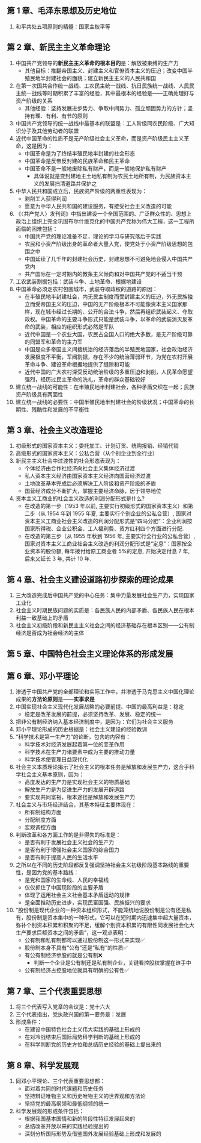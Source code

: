 ## 第 1 章、毛泽东思想及历史地位
1. 和平共处五项原则的精髓：国家主权平等

## 第 2 章、新民主主义革命理论
1. 中国共产党领导的**新民主主义革命的根本目的**是：解放被束缚的生产力
    - 其他目标：推翻帝国主义、封建主义和官僚资本主义的压迫；改变中国半殖民地半封建社会的面貌；建立新民主主义的人民共和国
2. 在第一次国共合作统一战线、工农民主统一战线、抗日民族统一战线、人民民主统一战线等时期积累了丰富的经验，其中最根本的经验是——正确处理好与资产阶级的关系
    - 其他经验：坚持发展进步势力、争取中间势力、孤立顽固势力的方针；坚持有理、有利、有节的原则
3. 中国共产党领导的统一战线中最基本的联盟是：工人阶级同农民阶级、广大知识分子及其他劳动者的联盟
4. 近代中国革命的性质不是无产阶级社会主义革命，而是资产阶级民主主义革命，这是因为：
    - 中国革命是为了终结半殖民地半封建的社会形态
    - 中国革命是反帝反封建的民族革命和民主革命
    - 中国革命不是一般地废除私有财产，而是一般地保护私有财产
        - 具体说就是变封建地主土地私有制为农民土地所有制，为民族资本主义的发展扫清道路并保护之
5. 中华人民共和国成立后，民族资产阶级的两重性表现为：
    - 剥削工人获得利润
    - 愿意为中华人民共和国的建设服务，有接受社会主义改造的可能
6. 《〈共产党人〉发刊词》中指出建设一个全国范围的、广泛群众性的、思想上政治上组织上完全巩固布尔什维克化的中国共产党称为伟大工程，这一工程所面临的困难包括：
    - 中国共产党的理论准备不足，理论的学习与研究落后于实践
    - 农民和小资产阶级出身的革命者大量入党，使党处于小资产阶级思想的包围之中
    - 中国延续了几千年的封建社会历史，封建思想不可避免地会侵入中国共产党内
    - 共产国际在一定时期内的教条主义倾向和对中国共产党的不适当干预
7. 工农武装割据包括：武装斗争、土地革命、根据地建设
8. 中国革命必须走农村包围城市，武装夺取政权的道路的原因：
    - 在半殖民地半封建社会，内无民主制度而受封建主义的压迫，外无民族独立而受帝国主义的压迫，中国的无产阶级根本不可能像资本主义国家那样，现在城市经过长期的、公开的合法斗争，然后再组织武装起义、夺取政权。中国革命的主要斗争形式只能是武装斗争，以革命的武装消灭反革命的武装，相应的组织形式必然是军队
    - 近代中国是一个农业大国，农民占全国人口的绝大多数，是无产阶级可靠的同盟军和革命的主力军
    - 中国是众多帝国主义间接统治的经济落后的半殖民地国家，社会政治经济发展极度不平衡，军阀割据，存在不少的统治薄弱环节，为党在农村开展革命斗争、建设革命根据地提供了缝隙和可能
    - 近代中国的广大农村深受反动统治阶级的多重压迫和剥削，人民革命愿望强烈，经历过民主革命的洗礼，革命的群众基础较好
9. 建立统一战线的可能性：在半殖民地半封建社会，各种矛盾交织在一起；民族资产阶级具有两面性
10.  建立统一战线的必要性：中国半殖民地半封建社会的阶级状况；中国革命的长期性、残酷性和发展的不平衡性

## 第 3 章、社会主义改造理论

1. 初级形式的国家资本主义：委托加工、计划订货、统购报销、经销代销
2. 高级形式的国家资本主义：公私合营（从个别企业到全行业）
3. 新民主主义社会中过渡性的社会形态表现为：
    - 个体经济由合作社经济向社会主义集体经济过渡
    - 私人资本主义经济由国家资本主义经济向国营经济过渡
    - 土地改革基本完成后必须解决工人阶级和资产阶级的矛盾
    - 国营经济成分不断扩大，掌握主要经济命脉，居于领导地位
4. 资本主义工商业的社会主义改造的利润分配形式是什么? 
	- 在改造的第一步（1953 年以前, 主要实行初级形式的国家资本主义）和第二步（从 1954 年到 1955 年夏, 主要实行个别企业的公私合营）, 国家对资本主义工商业社会主义改造的利润分配形式是“四马分肥”：企业利润按国家所得税、企业公积金、工人福利费、资方红利四个方面进行分配.  
	- 在改造的第三步（从 1955 年秋到 1956 年, 主要实行全行业的公私合营）, 国家对资本主义工商业社会主义改造的利润分配形式是“定息”：国家按企业资本的股份额, 每年拨付给原工商业者 5%的定息, 开始决定付息 7 年, 后来又延长 3 年, 共计 10 年.


## 第 4 章、社会主义建设道路初步探索的理论成果
1. 三大改造完成后中国共产党的中心任务：集中力量发展社会生产力，实现国家工业化
2. 社会主义时期民族问题的实质是：各民族人民的内部矛盾、各民族人民在根本利益一致基础上的矛盾
3. 社会主义初级阶段和新民主主义社会之间的经济基础存在根本区别——公有制经济是否成为社会经济的主体

## 第 5 章、中国特色社会主义理论体系的形成发展

## 第 6 章、邓小平理论
1. 渗透于中国共产党的全部理论和实际工作中，并渗透于马克思主义中国化理论成果的**方法论原则**是——**实事求是**
2. 中国实现社会主义现代化发展战略的必要前提、中国的最高利益是：稳定
    - 稳定是改革发展的前提，必须坚持改革、发展、稳定的统一
3. 把非公有制经济纳入基本经济制度中，是因为：它们为社会主义服务
4. 邓小平理论形成的历史根据是：社会主义建设的经验教训
5. “科学技术是第一生产力”的论断，包含的内容有：
    - 科学技术对经济发展起着第一位的变革作用
    - 科学技术在生产力诸要素中成为主要的推动力量
    - 科学技术使管理日益现代化
6. 社会主义本质理论揭示了社会主义的根本任务是解放和发展生产力，这合乎科学社会主义基本原则，因为：
    - 高度发达的生产力是实现社会主义的物质基础
    - 解放生产力是为促进生产力的发展开辟道路
    - 要实现共同富裕，根本途径是解放和发展生产力
7. 社会主义与市场经济结合，其基本特征主要体现在：
    - 所有制结构方面
    - 分配制度方面
    - 宏观调控方面
8. 判断改革和各方面工作的是非得失的标准是：
    - 是否有利于发展社会主义社会的生产力
    - 是否有利于增强社会主义国家的综合国力
    - 是否有利于提高人民的生活水平
9. 之所以在不同的历史阶段都反复强调坚持社会主义初级阶段基本路线的重要性，是因为党的基本路线：
    - 是党和国家的生命线、人民的幸福线
    - 仅仅抓住了中国现阶段的主要矛盾
    - 体现了运用社会主义社会基本矛盾运动的规律
    - 是全面推动历史进步，实现民富国强、民族振兴的要求
10. “股份制是现代企业的一种资本组织形式，不能笼统地说股份制是公有还是私有，股份制是资本集中的一种形式，它可以在短时期内迅速集中起大量资本，弥补个别资本积累和积聚的不足，缓解个别资本积累的有限性同发展社会化大生产要求巨额资本之间的矛盾”，这一观点表明：
    - 公有制和私有制都可以通过股份制这一形式来实现✅
    - 股份制本身不具有“公有”还是“私有”的性质✅
    - 有公有制经济参股的就是公有制❌
        - 判断一个企业是公有制还是私有制企业，关键看控股权掌握在谁手中
    - 公有制经济占控股地位就具有明确的公有性✅

## 第 7 章、三个代表重要思想
1. 将三个代表写入党章的会议是：党十六大
2. 三个代表指出，党执政兴国的第一要务是：发展
3. 形成条件：
    - 在建设中国特色社会主义伟大实践的基础上形成的
    - 在对冷战结束后国际局势科学判断的基础上形成的
    - 在科学判断党的历史方位和总结历史经验的基础上提出来的

## 第 8 章、科学发展观
1. 同邓小平理论、三个代表重要思想都：
    - 面对着共同的时代课题和历史任务
    - 坚持辩证唯物主义和历史唯物主义的世界观和方法论
    - 坚持党的最高纲领和最低纲领的统一
2. 科学发展观的形成条件包括：
    - 根据我国基本国情和新的阶段性特征发展起来的
    - 总结改革开放以来的实践经验提出的
    - 深刻分析国际形势及借鉴国外发展经验基础上形成和发展的